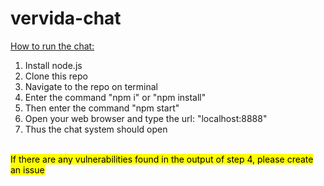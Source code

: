 # vervida-chat

<u>How to run the chat:</u>
<ol>
  <li>Install node.js</li>
  <li>Clone this repo</li>
  <li>Navigate to the repo on terminal</li>
  <li>Enter the command "npm i" or "npm install"</li>
  <li>Then enter the command "npm start"</li>
  <li>Open your web browser and type the url: "localhost:8888"</li>
  <li>Thus the chat system should open</li>
</ol>
<br>
<mark>If there are any vulnerabilities found in the output of step 4, please create an issue</mark>
